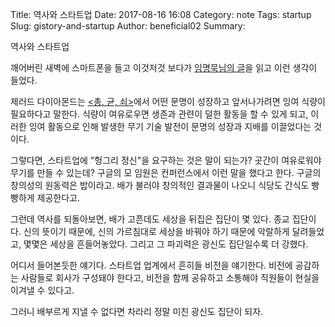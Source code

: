Title: 역사와 스타트업
Date: 2017-08-16 16:08
Category: note
Tags: startup
Slug: gistory-and-startup
Author: beneficial02
Summary:

역사와 스타트업

깨어버린 새벽에 스마트폰을 들고 이것저것 보다가 [임명묵님의 글](https://www.facebook.com/permalink.php?story_fbid=484463715238001&id=100010231302221&pnref=story)을 읽고 이런 생각이 들었다.

제러드 다이아몬드는 [<총, 균, 쇠>](https://www.facebook.com/awakeeeee/posts/1561366850594750)에서 어떤 문명이 성장하고 앞서나가려면 잉여 식량이 필요하다고 말한다. 식량이 여유로우면 생존과 관련이 덜한 활동을 할 수 있게 되고, 이러한 잉여 활동으로 인해 발생한 무기 기술 발전이 문명의 성장과 지배를 이끌었다는 것이다.

그렇다면, 스타트업에 "헝그리 정신"을 요구하는 것은 말이 되는가? 곳간이 여유로워야 무기를 만들 수 있는데? 구글의 모 임원은 컨퍼런스에서 이런 말을 했다고 한다. 구글의 창의성의 원동력은 밥이라고. 배가 불러야 창의적인 결과물이 나오니 식당도 간식도 빵빵하게 제공한다고.

그런데 역사를 되돌아보면, 배가 고픈데도 세상을 뒤집은 집단이 몇 있다. 종교 집단이다. 신의 뜻이기 때문에, 신의 가르침대로 세상을 바꿔야 하기 때문에 악랄하게 달려들었고, 몇몇은 세상을 흔들어놓았다. 그리고 그 파괴력은 광신도 집단일수록 더 강했다.

어디서 들어본듯한 얘기다. 스타트업 업계에서 흔히들 비전을 얘기한다. 비전에 공감하는 사람들로 회사가 구성돼야 한다고, 비전을 함께 공유하고 소통해야 직원들이 현실을 이겨낼 수 있다고.

그러니 배부르게 지낼 수 없다면 차라리 정말 미친 광신도 집단이 되자.
